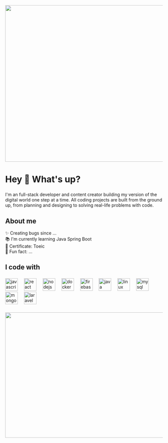 
<img align="center" height="500" width="1440" src="https://64.media.tumblr.com/63e1cc6b01473569225516f6d0819c86/f97d3c60ef5a1d28-43/s1280x1920/cb18505f1cff092155000aca8059673f38cbdd22.gif"  />

###

<h1 align="left">Hey 👋 What's up?</h1>

###

<p align="left">
  I'm an full-stack developer and content creator building my version of the digital world one step at a time. All coding projects are built from the ground up, from planning and designing to solving real-life problems with code.
</p>

###

<h2 align="left">About me</h2>



<p align="left">✨ Creating bugs since ...<br>📚 I'm currently learning Java Spring Boot<br>🎯 Certificate: Toeic <br>🎲 Fun fact: ...</p>

###

<h2 align="left">I code with</h2>

###

<div align="left">
  <img src="https://cdn.jsdelivr.net/gh/devicons/devicon/icons/javascript/javascript-original.svg" height="40" alt="javascript logo"  />
  <img width="12" />
  <img src="https://cdn.jsdelivr.net/gh/devicons/devicon/icons/react/react-original.svg" height="40" alt="react logo"  />
  <img width="12" />
  <img src="https://cdn.jsdelivr.net/gh/devicons/devicon/icons/nodejs/nodejs-original.svg" height="40" alt="nodejs logo"  />
  <img width="12" />
  <img src="https://cdn.jsdelivr.net/gh/devicons/devicon/icons/docker/docker-original.svg" height="40" alt="docker logo"  />
  <img width="12" />
  <img src="https://cdn.jsdelivr.net/gh/devicons/devicon/icons/firebase/firebase-plain.svg" height="40" alt="firebase logo"  />
  <img width="12" />
  <img src="https://cdn.jsdelivr.net/gh/devicons/devicon/icons/java/java-original.svg" height="40" alt="java logo"  />
  <img width="12" />
  <img src="https://cdn.jsdelivr.net/gh/devicons/devicon/icons/linux/linux-original.svg" height="40" alt="linux logo"  />
  <img width="12" />
  <img src="https://cdn.jsdelivr.net/gh/devicons/devicon/icons/mysql/mysql-original.svg" height="40" alt="mysql logo"  />
  <img width="12" />
  <img src="https://cdn.jsdelivr.net/gh/devicons/devicon/icons/mongodb/mongodb-original.svg" height="40" alt="mongodb logo"  />
  <img width="12" />
  <img src="https://cdn.jsdelivr.net/gh/devicons/devicon/icons/laravel/laravel-original.svg" height="40" alt="laravel logo"  />
</div>

###

<img align="center" width="1440" height="400" src="https://media2.giphy.com/media/v1.Y2lkPTc5MGI3NjExeXRoZXV6anV5Nmx2cGw0N3d3Ymd3ZGVybzhoMnBjdmhlODQ2NXFqdCZlcD12MV9pbnRlcm5hbF9naWZfYnlfaWQmY3Q9Zw/K0yXL4cDnFrq0/giphy.webp"  />
